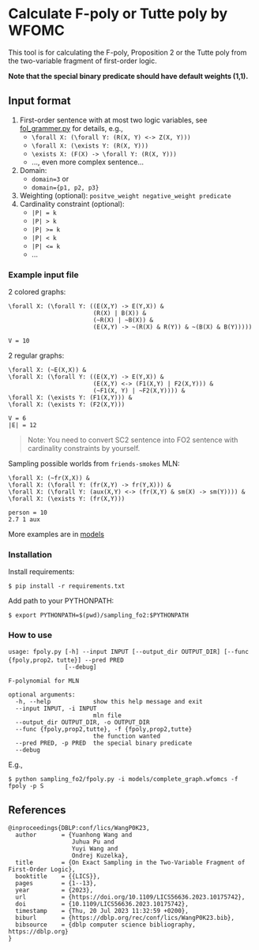 # Calculate F-poly or Tutte poly by WFOMC

This tool is for calculating the F-poly, Proposition 2 or the Tutte poly from the two-variable fragment of first-order logic.

**Note that the special binary predicate should have default weights (1,1).**

## Input format

1. First-order sentence with at most two logic variables, see [fol_grammer.py](sampling_fo2/parser/fol_grammer.py) for details, e.g.,
   * `\forall X: (\forall Y: (R(X, Y) <-> Z(X, Y)))`
   * `\forall X: (\exists Y: (R(X, Y)))`
   * `\exists X: (F(X) -> \forall Y: (R(X, Y)))`
   * ..., even more complex sentence...
2. Domain: 
   * `domain=3` or
   * `domain={p1, p2, p3}`
3. Weighting (optional): `positve_weight negative_weight predicate`
4. Cardinality constraint (optional): 
   * `|P| = k`
   * `|P| > k`
   * `|P| >= k`
   * `|P| < k`
   * `|P| <= k`
   * ...

### Example input file

2 colored graphs:

```
\forall X: (\forall Y: ((E(X,Y) -> E(Y,X)) &
                        (R(X) | B(X)) &
                        (~R(X) | ~B(X)) &
                        (E(X,Y) -> ~(R(X) & R(Y)) & ~(B(X) & B(Y)))))

V = 10
```

2 regular graphs:

```
\forall X: (~E(X,X)) &
\forall X: (\forall Y: ((E(X,Y) -> E(Y,X)) &
                        (E(X,Y) <-> (F1(X,Y) | F2(X,Y))) &
                        (~F1(X, Y) | ~F2(X,Y)))) &
\forall X: (\exists Y: (F1(X,Y))) & 
\forall X: (\exists Y: (F2(X,Y)))

V = 6
|E| = 12
```

> Note: You need to convert SC2 sentence into FO2 sentence with cardinality constraints by yourself.

Sampling possible worlds from `friends-smokes` MLN:

```
\forall X: (~fr(X,X)) &
\forall X: (\forall Y: (fr(X,Y) -> fr(Y,X))) &
\forall X: (\forall Y: (aux(X,Y) <-> (fr(X,Y) & sm(X) -> sm(Y)))) &
\forall X: (\exists Y: (fr(X,Y)))

person = 10
2.7 1 aux
```

More examples are in [models](models/)

### Installation

Install requirements:

```
$ pip install -r requirements.txt
```

Add path to your PYTHONPATH:

```
$ export PYTHONPATH=$(pwd)/sampling_fo2:$PYTHONPATH
```

### How to use

```
usage: fpoly.py [-h] --input INPUT [--output_dir OUTPUT_DIR] [--func {fpoly,prop2，tutte}] --pred PRED
                [--debug]

F-polynomial for MLN

optional arguments:
  -h, --help            show this help message and exit
  --input INPUT, -i INPUT
                        mln file
  --output_dir OUTPUT_DIR, -o OUTPUT_DIR
  --func {fpoly,prop2,tutte}, -f {fpoly,prop2,tutte}
                        the function wanted
  --pred PRED, -p PRED  the special binary predicate
  --debug
```

E.g., 

```
$ python sampling_fo2/fpoly.py -i models/complete_graph.wfomcs -f fpoly -p S
```

## References

```
@inproceedings{DBLP:conf/lics/WangP0K23,
  author       = {Yuanhong Wang and
                  Juhua Pu and
                  Yuyi Wang and
                  Ondrej Kuzelka},
  title        = {On Exact Sampling in the Two-Variable Fragment of First-Order Logic},
  booktitle    = {{LICS}},
  pages        = {1--13},
  year         = {2023},
  url          = {https://doi.org/10.1109/LICS56636.2023.10175742},
  doi          = {10.1109/LICS56636.2023.10175742},
  timestamp    = {Thu, 20 Jul 2023 11:32:59 +0200},
  biburl       = {https://dblp.org/rec/conf/lics/WangP0K23.bib},
  bibsource    = {dblp computer science bibliography, https://dblp.org}
}
```
